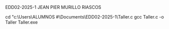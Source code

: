 EDD02-2025-1 JEAN PIER MURILLO RIASCOS

cd "c:\Users\ALUMNOS #\Documents\EDD02-2025-1\Taller.c
gcc Taller.c -o Taller
Taller.exe

